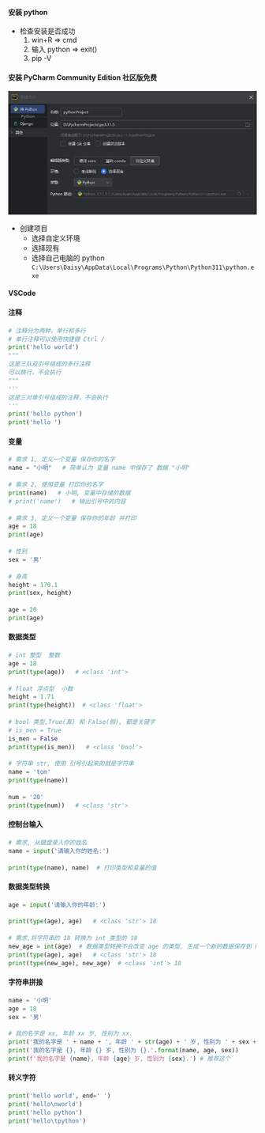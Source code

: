#### 安装 python

- 检查安装是否成功
  1.  win+R => cmd
  2.  输入 python => exit()
  3.  pip -V

#### 安装 PyCharm Community Edition 社区版免费

![创建项目](创建项目.png)

- 创建项目
  - 选择自定义环境
  - 选择现有
  - 选择自己电脑的 python `C:\Users\Daisy\AppData\Local\Programs\Python\Python311\python.exe`

#### VSCode

#### 注释

```python
# 注释分为两种，单行和多行
# 单行注释可以使用快捷键 Ctrl /
print('hello world')
"""
这是三队双引号组成的多行注释
可以换行，不会执行
"""
'''
这是三对单引号组成的注释，不会执行
'''
print('hello python')
print('hello ')

```

#### 变量

```py
# 需求 1, 定义一个变量 保存你的名字
name = "小明"   # 简单认为 变量 name 中保存了 数据 "小明"

# 需求 2, 使用变量 打印你的名字
print(name)   # 小明, 变量中存储的数据
# print('name')   # 输出引号中的内容

# 需求 3, 定义一个变量 保存你的年龄 并打印
age = 18
print(age)

# 性别
sex = '男'

# 身高
height = 170.1
print(sex, height)

age = 20
print(age)

```

#### 数据类型

```py
# int 整型  整数
age = 18
print(type(age))   # <class 'int'>

# float 浮点型  小数
height = 1.71
print(type(height))  # <class 'float'>

# bool 类型,True(真) 和 False(假), 都是关键字
# is_men = True
is_men = False
print(type(is_men))   # <class 'bool'>

# 字符串 str, 使用 引号引起来的就是字符串
name = 'tom'
print(type(name))

num = '20'
print(type(num))   # <class 'str'>

```

#### 控制台输入

```py
# 需求, 从键盘录入你的姓名
name = input('请输入你的姓名:')

print(type(name), name)  # 打印类型和变量的值

```

#### 数据类型转换

```py
age = input('请输入你的年龄:')

print(type(age), age)   # <class 'str'> 18

# 需求,将字符串的 18 转换为 int 类型的 18
new_age = int(age)  # 数据类型转换不会改变 age 的类型, 生成一个新的数据保存到 new_age
print(type(age), age)   # <class 'str'> 18
print(type(new_age), new_age)  # <class 'int'> 18

```

#### 字符串拼接

```py
name = '小明'
age = 18
sex = '男'

# 我的名字是 xx, 年龄 xx 岁, 性别为 xx.
print('我的名字是 ' + name + ', 年龄 ' + str(age) + ' 岁, 性别为 ' + sex + '.')
print('我的名字是 {}, 年龄 {} 岁, 性别为 {}.'.format(name, age, sex))
print(f'我的名字是 {name}, 年龄 {age} 岁, 性别为 {sex}.') # 推荐这个

```

#### 转义字符

```py
print('hello world', end=' ')
print('hello\nworld')
print('hello python')
print('hello\tpython')
```
